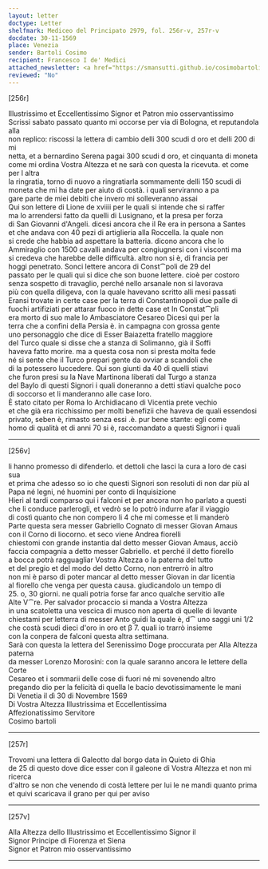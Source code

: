 ```yaml
---
layout: letter
doctype: Letter
shelfmark: Mediceo del Principato 2979, fol. 256r-v, 257r-v
docdate: 30-11-1569
place: Venezia
sender: Bartoli Cosimo
recipient: Francesco I de' Medici
attached_newsletter: <a href="https://smansutti.github.io/cosimobartoli/texts/3080_165/">3080_165</a>
reviewed: "No"
---
```


[256r]  
  
  
Illustrissimo et Eccellentissimo Signor et Patron mio osservantissimo  
Scrissi sabato passato quanto mi occorse per via di Bologna, et reputandola alla  
non replico: riscossi la lettera di cambio delli 300 scudi d oro et delli 200 di mi  
netta, et a bernardino Serena pagai 300 scudi d oro, et cinquanta di moneta  
come mi ordina Vostra Altezza et ne sarà con questa la ricevuta. et come per l altra  
la ringratia, torno di nuovo a ringratiarla sommamente delli 150 scudi di  
moneta che mi ha date per aiuto di costà. i quali serviranno a pa  
gare parte de miei debiti che invero mi solleveranno assai  
Qui son lettere di Lione de xviiii per le quali si intende che si raffer  
ma lo arrendersi fatto da quelli di Lusignano, et la presa per forza  
di San Giovanni d'Angeli. dicesi ancora che il Re era in persona a Santes  
et che andava con 40 pezi di artiglieria alla Roccella. la quale non  
si crede che habbia ad aspettare la batteria. dicono ancora che lo  
Ammiraglio con 1500 cavalli andava per congiugnersi con i visconti ma  
si credeva che harebbe delle difficultà. altro non si è, di francia per  
hoggi penetrato. Sonci lettere ancora di Const⁀poli de 29 del  
passato per le quali qui si dice che son buone lettere. cioè per costoro  
senza sospetto di travaglio, perché nello arsanale non si lavorava  
più con quella diligeva, con la quale havevano scritto alli mesi passati  
Eransi trovate in certe case per la terra di Constantinopoli due palle di  
fuochi artifiziati per attarar fuoco in dette case et In Constat⁀pli  
era morto di suo male lo Ambasciatore Cesareo Dicesi qui per la  
terra che a confini della Persia è. in campagna con grossa gente  
uno personaggio che dice di Esser Baiazetta fratello maggiore  
del Turco quale si disse che a stanza di Solimanno, già il Soffi  
haveva fatto morire. ma a questa cosa non si presta molta fede  
né si sente che il Turco prepari gente da ovviar a scandoli che  
di la potessero luccedere. Qui son giunti da 40 di quelli stiavi  
che furon presi su la Nave Martinona liberati dal Turgo a stanza  
del Baylo di questi Signori i quali doneranno a detti stiavi qualche poco  
di soccorso et li manderanno alle case loro.  
È stato citato per Roma lo Archidiacano di Vicentia prete vechio  
et che già era ricchissimo per molti benefizii che haveva de quali essendosi  
privato, seben è, rimasto senza essi .è. pur bene stante: egli come  
homo di qualità et di anni 70 si è, raccomandato a questi Signori i quali  
  
---  

[256v]  
  
  
li hanno promesso di difenderlo. et dettoli che lasci la cura a loro de casi sua  
et prima che adesso so io che questi Signori son resoluti di non dar più al  
Papa né legni, né huomini per conto di Inquisizione  
Hieri al tardi comparso qui i falconi et per ancora non ho parlato a questi  
che li conduce parlerogli, et vedrò se lo potrò indurre afar il viaggio  
di costì quanto che non compero li 4 che mi comesse et li manderò  
Parte questa sera messer Gabriello Cognato di messer Giovan Amaus  
con il Corno di liocorno. et seco viene Andrea fiorelli  
chiestomi con grande instantia dal detto messer Giovan Amaus, acciò  
faccia compagnia a detto messer Gabriello. et perché il detto fiorello  
a bocca potrà ragguagliar Vostra Altezza o la paterna del tutto  
et del pregio et del modo del detto Corno, non entrerrò in altro  
non mi è parso di poter mancar al detto messer Giovan in dar licentia  
al fiorello che venga per questa causa. giudicandolo un tempo di  
25. o, 30 giorni. ne quali potria forse far anco qualche servitio alle  
Alte V⁀re. Per salvador procaccio si manda a Vostra Altezza  
in una scatoletta una vescica di musco non aperta di quelle di levante  
chiestami per letterra di messer Anto guidi la quale è, d⁀ uno saggi uni 1/2  
che costà scudi dieci d'oro in oro et β 7. quali io trarrò insieme  
con la conpera de falconi questa altra settimana.  
Sarà con questa la lettera del Serenissimo Doge proccurata per Alla Altezza paterna  
da messer Lorenzo Morosini: con la quale saranno ancora le lettere della Corte  
Cesareo et i sommarii delle cose di fuori né mi sovenendo altro  
pregando dio per la felicità di quella le bacio devotissimamente le mani  
Di Venetia il dì 30 di Novembre 1569  
Di Vostra Altezza Illustrissima et Eccellentissima  
Affezionatissimo Servitore  
Cosimo bartoli  
  
---  

[257r]  
  
  
Trovomi una lettera di Galeotto dal borgo data in Quieto di Ghia  
de 25 di questo dove dice esser con il galeone di Vostra Altezza et non mi ricerca  
d'altro se non che venendo di costà lettere per lui le ne mandi quanto prima  
et quivi scaricava il grano per qui per aviso  
  
---  

[257v]  
  
  
Alla Altezza dello Illustrissimo et Eccellentissimo Signor il  
Signor Principe di Fiorenza et Siena  
Signor et Patron mio osservantissimo  
  
---  

